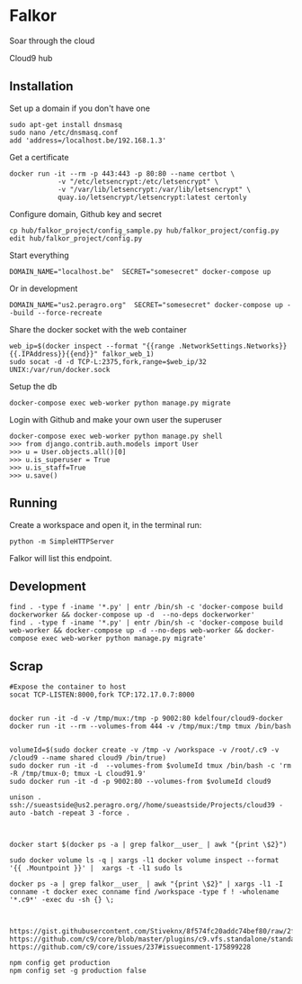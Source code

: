 Falkor
====
Soar through the cloud

Cloud9 hub

Installation
-----
Set up a domain if you don't have one
```
sudo apt-get install dnsmasq
sudo nano /etc/dnsmasq.conf
add 'address=/localhost.be/192.168.1.3'
```
Get a certificate
```
docker run -it --rm -p 443:443 -p 80:80 --name certbot \
            -v "/etc/letsencrypt:/etc/letsencrypt" \
            -v "/var/lib/letsencrypt:/var/lib/letsencrypt" \
            quay.io/letsencrypt/letsencrypt:latest certonly
```           
Configure domain, Github key and secret
```
cp hub/falkor_project/config_sample.py hub/falkor_project/config.py 
edit hub/falkor_project/config.py 
```
Start everything
```
DOMAIN_NAME="localhost.be"  SECRET="somesecret" docker-compose up
```
Or in development
```
DOMAIN_NAME="us2.peragro.org"  SECRET="somesecret" docker-compose up --build --force-recreate
```
Share the docker socket with the web container
```
web_ip=$(docker inspect --format "{{range .NetworkSettings.Networks}}{{.IPAddress}}{{end}}" falkor_web_1)
sudo socat -d -d TCP-L:2375,fork,range=$web_ip/32 UNIX:/var/run/docker.sock
```
Setup the db
```
docker-compose exec web-worker python manage.py migrate
``` 
Login with Github and make your own user the superuser
```
docker-compose exec web-worker python manage.py shell
>>> from django.contrib.auth.models import User
>>> u = User.objects.all()[0]
>>> u.is_superuser = True
>>> u.is_staff=True
>>> u.save()
```


Running
-------

Create a workspace and open it, in the terminal run:
``` 
python -m SimpleHTTPServer
``` 
Falkor will list this endpoint.


Development
------------
``` 
find . -type f -iname '*.py' | entr /bin/sh -c 'docker-compose build dockerworker && docker-compose up -d  --no-deps dockerworker'
find . -type f -iname '*.py' | entr /bin/sh -c 'docker-compose build web-worker && docker-compose up -d --no-deps web-worker && docker-compose exec web-worker python manage.py migrate'
``` 

 
Scrap
------
``` 
#Expose the container to host
socat TCP-LISTEN:8000,fork TCP:172.17.0.7:8000
 

docker run -it -d -v /tmp/mux:/tmp -p 9002:80 kdelfour/cloud9-docker
docker run -it --rm --volumes-from 444 -v /tmp/mux:/tmp tmux /bin/bash


volumeId=$(sudo docker create -v /tmp -v /workspace -v /root/.c9 -v /cloud9 --name shared cloud9 /bin/true)
sudo docker run -it -d  --volumes-from $volumeId tmux /bin/bash -c 'rm -R /tmp/tmux-0; tmux -L cloud91.9'
sudo docker run -it -d -p 9002:80 --volumes-from $volumeId cloud9

unison . ssh://sueastside@us2.peragro.org//home/sueastside/Projects/cloud39 -auto -batch -repeat 3 -force .



docker start $(docker ps -a | grep falkor__user_ | awk "{print \$2}")
 
sudo docker volume ls -q | xargs -l1 docker volume inspect --format '{{ .Mountpoint }}' |  xargs -t -l1 sudo ls

docker ps -a | grep falkor__user_ | awk "{print \$2}" | xargs -l1 -I conname -t docker exec conname find /workspace -type f ! -wholename '*.c9*' -exec du -sh {} \;



https://gist.githubusercontent.com/Stiveknx/8f574fc20addc74bef80/raw/2f20d9fe00d1331f5fe1053eda71dc9910f57f80/nginx.conf
https://github.com/c9/core/blob/master/plugins/c9.vfs.standalone/standalone.js#L51
https://github.com/c9/core/issues/237#issuecomment-175899228

npm config get production
npm config set -g production false
```